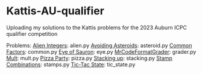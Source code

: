 # Kattis-AU-qualifier
Uploading my solutions to the Kattis problems for the 2023 Auburn ICPC qualifier competition

Problems:
[Alien Integers](https://open.kattis.com/problems/alienintegers): alien.py
[Avoiding Asteroids](https://open.kattis.com/problems/avoidingasteroids): asteroid.py
[Common Factors](https://open.kattis.com/problems/commonfactors): common.py
[Eye of Sauron](https://open.kattis.com/problems/eyeofsauron): eye.py
[MrCodeFormatGrader](https://open.kattis.com/problems/mrcodeformatgrader): grader.py
[Mult](https://open.kattis.com/problems/mult): mult.py
[Pizza Party](https://open.kattis.com/problems/pizzaparty): pizza.py
[Stacking up](https://open.kattis.com/problems/stackingup): stacking.py
[Stamp Combinations](https://open.kattis.com/problems/stampcombinations): stamps.py
[Tic-Tac State](https://open.kattis.com/problems/tictacstate): tic_state.py
